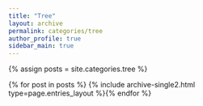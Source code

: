 ```yaml
---
title: "Tree"
layout: archive
permalink: categories/tree
author_profile: true
sidebar_main: true
---
```


{% assign posts = site.categories.tree %}

{% for post in posts %} {% include archive-single2.html type=page.entries_layout %}{% endfor %}
